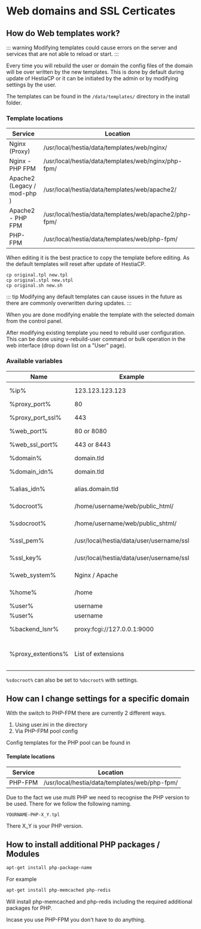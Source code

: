 # Web domains and SSL Certicates

## How do Web templates work?

::: warning
Modifying templates could cause errors on the server and services that are not able to reload or start.
:::

Every time you will rebuild the user or domain the config files of the domain will be over written by the new templates. This is done by default during update of HestiaCP or it can be initiated by the admin or by modifying settings by the user.

The templates can be found in the `/data/templates/` directory in the install folder.

### Template locations

| Service                     | Location                                              |
| --------------------------- | ----------------------------------------------------- |
| Nginx (Proxy)               | /usr/local/hestia/data/templates/web/nginx/           |
| Nginx - PHP FPM             | /usr/local/hestia/data/templates/web/nginx/php-fpm/   |
| Apache2 (Legacy / mod-php ) | /usr/local/hestia/data/templates/web/apache2/         |
| Apache2 - PHP FPM           | /usr/local/hestia/data/templates/web/apache2/php-fpm/ |
| PHP-FPM                     | /usr/local/hestia/data/templates/web/php-fpm/         |

When editing it is the best practice to copy the template before editing. As the default templates will reset after update of HestiaCP.

```
cp original.tpl new.tpl
cp original.stpl new.stpl
cp original.sh new.sh
```
::: tip
Modifying any default templates can cause issues in the future as there are commonly overwritten during updates.
:::

When you are done modifying enable the template with the selected domain from the control panel.

After modifying existing template you need to rebuild user configuration. This can be done using v-rebuild-user command or bulk operation in the web interface (drop down list on a "User" page).

### Available variables

| Name               | Example                                  | Description                                              |
| ------------------ | ---------------------------------------- | -------------------------------------------------------- |
| %ip%               | 123.123.123.123                          | IP Address of Server                                     |
| %proxy_port%       | 80                                       | Port of Proxy                                            |
| %proxy_port_ssl%   | 443                                      | Port of Proxy (SSL)                                      |
| %web_port%         | 80 or 8080                               | Port of Webserver                                        |
| %web_ssl_port%     | 443 or 8443                              | Port of Webserver (SSL)                                  |
| %domain%           | domain.tld                               | Domain                                                   |
| %domain_idn%       | domain.tld                               | Domain (Internationalised)                               |
| %alias_idn%        | alias.domain.tld                         | Alias Domain (Internationalised)                         |
| %docroot%          | /home/username/web/public_html/          | Document root of domain                                  |
| %sdocroot%         | /home/username/web/public_shtml/         | Private root of domain                                   |
| %ssl_pem%          | /usr/local/hestia/data/user/username/ssl | Location of SSL Certificate                              |
| %ssl_key%          | /usr/local/hestia/data/user/username/ssl | Location of SSL Key                                      |
| %web_system%       | Nginx / Apache                           | Software used as Webserver                               |
| %home%             | /home                                    | Default home directory                                   |
| %user%             | username                                 | Username of user                                         |
| %user%             | username                                 | Username of user                                         |
| %backend_lsnr%     | proxy:fcgi://127.0.0.1:9000              | Your default FPM Server                                  |
| %proxy_extentions% | List of extensions                       | All extension that should be handled by the proxy server |

`%sdocroot%` can also be set to `%docroot%` with settings.

## How can I change settings for a specific domain

With the switch to PHP-FPM there are currently 2 different ways.

1. Using user.ini in the directory
1. Via PHP-FPM pool config

Config templates for the PHP pool can be found in

#### Template locations

| Service | Location                                      |
| ------- | --------------------------------------------- |
| PHP-FPM | /usr/local/hestia/data/templates/web/php-fpm/ |

Due to the fact we use multi PHP we need to recognise the PHP version to be used. There for we follow the following naming.

```
YOURNAME-PHP-X_Y.tpl
```

There X_Y is your PHP version.

## How to install additional PHP packages / Modules

```bash
apt-get install php-package-name
```

For example

```bash
apt-get install php-memcached php-redis
```

Will install php-memcached and php-redis including the required additional packages for PHP.

Incase you use PHP-FPM you don't have to do anything.
